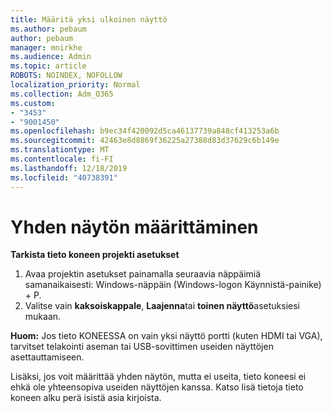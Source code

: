 ```yaml
---
title: Määritä yksi ulkoinen näyttö
ms.author: pebaum
author: pebaum
manager: mnirkhe
ms.audience: Admin
ms.topic: article
ROBOTS: NOINDEX, NOFOLLOW
localization_priority: Normal
ms.collection: Adm_O365
ms.custom:
- "3453"
- "9001450"
ms.openlocfilehash: b9ec34f420092d5ca46137739a848cf413253a6b
ms.sourcegitcommit: 42463e8d8869f36225a27388d83d37629c6b149e
ms.translationtype: MT
ms.contentlocale: fi-FI
ms.lasthandoff: 12/18/2019
ms.locfileid: "40738391"
---
```

# <a name="set-up-one-monitor"></a>Yhden näytön määrittäminen

**Tarkista tieto koneen projekti asetukset**

1. Avaa projektin asetukset painamalla seuraavia näppäimiä samanaikaisesti: Windows-näppäin (Windows-logon Käynnistä-painike) + P.
2. Valitse vain **kaksoiskappale**, **Laajenna**tai **toinen näyttö**asetuksiesi mukaan.

**Huom:** Jos tieto KONEESSA on vain yksi näyttö portti (kuten HDMI tai VGA), tarvitset telakointi aseman tai USB-sovittimen useiden näyttöjen asettauttamiseen.

Lisäksi, jos voit määrittää yhden näytön, mutta ei useita, tieto koneesi ei ehkä ole yhteensopiva useiden näyttöjen kanssa. Katso lisä tietoja tieto koneen alku perä isistä asia kirjoista.